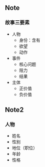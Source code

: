 ## Note
### 故事三要素
- 人物
	- 身份：含有
	- 欲望
	- 动作
- 事件
	- 核心问题
	- 阻力
	- 结果
- 主体
	- 正价值
	- 负价值


## Note2
### 人物
- 姓名
- 性别
- 地位（职位）
- 年龄
- 性格